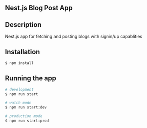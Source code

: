 
## Nest.js Blog Post App

## Description

Nest.js app for fetching and posting blogs with signin/up capablities

## Installation

```bash
$ npm install
```

## Running the app

```bash
# development
$ npm run start

# watch mode
$ npm run start:dev

# production mode
$ npm run start:prod
```

